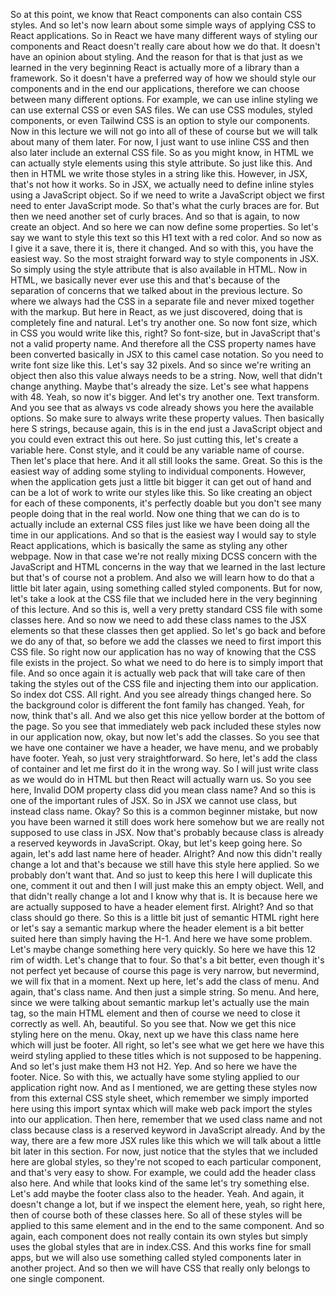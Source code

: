 So at this point, we know
that React components can also contain CSS styles.
And so let's now learn about some simple ways
of applying CSS to React applications.
So in React we have many different ways
of styling our components
and React doesn't really care about how we do that.
It doesn't have an opinion about styling.
And the reason for that is that just
as we learned in the very beginning
React is actually more of a library than a framework.
So it doesn't have a preferred way of how we should style
our components and in the end our applications, therefore
we can choose between many different options.
For example, we can use inline styling
we can use external CSS or even SAS files.
We can use CSS modules, styled components, or even Tailwind
CSS is an option to style our components.
Now in this lecture
we will not go into all of these of course
but we will talk about many of them later.
For now, I just want to use inline CSS
and then also later include an external CSS file.
So as you might know, in HTML
we can actually style elements using this style attribute.
So just like this.
And then in HTML we write those styles
in a string like this.
However, in JSX, that's not how it works.
So in JSX, we actually need to define inline styles
using a JavaScript object.
So if we need to write a JavaScript object
we first need to enter JavaScript mode.
So that's what the curly braces are for.
But then we need another set of curly braces.
And so that is again, to now create an object.
And so here we can now define some properties.
So let's say we want to style this text
so this H1 text with a red color.
And so now as I give it a save, there it is,
there it changed.
And so with this, you have the easiest way.
So the most straight forward way to style components in JSX.
So simply using the style attribute that is also
available in HTML.
Now in HTML, we basically never ever use this
and that's because of the separation
of concerns that we talked about in the previous lecture.
So where we always had the CSS
in a separate file and never mixed together with the markup.
But here in React, as we just discovered,
doing that is completely fine and natural.
Let's try another one.
So now font size, which in CSS you would write
like this, right?
So font-size, but in JavaScript
that's not a valid property name.
And therefore all the CSS property names have
been converted basically in JSX to this camel case notation.
So you need to write font size like this.
Let's say 32 pixels.
And so since we're writing an object
then also this value always needs to be a string.
Now, well that didn't change anything.
Maybe that's already the size.
Let's see what happens with 48.
Yeah, so now it's bigger.
And let's try another one. Text transform.
And you see that as always vs code already
shows you here the available options.
So make sure to always write these property values.
Then basically here S strings, because again,
this is in the end just a JavaScript object
and you could even extract this out here.
So just cutting this, let's create a variable here.
Const style, and it could be any variable name of course.
Then let's place that here.
And it all still looks the same.
Great. So this is the easiest way
of adding some styling to individual components.
However, when the application gets just a little bit bigger
it can get out of hand
and can be a lot of work to write our styles like this.
So like creating an object
for each of these components, it's perfectly doable
but you don't see many people doing that in the real world.
Now one thing that we can do is to actually
include an external CSS files just
like we have been doing all the time in our applications.
And so that is the easiest way I would say to
style React applications, which is basically the same
as styling any other webpage.
Now in that case we're not really mixing DCSS concern
with the JavaScript and HTML concerns
in the way that we learned in the last lecture
but that's of course not a problem.
And also we will learn how to do that a little bit later
again, using something called styled components.
But for now, let's take a look at the CSS file
that we included here in the very beginning of this lecture.
And so this is, well
a very pretty standard CSS file with some classes here.
And so now we need to add these class names
to the JSX elements so that these classes then get applied.
So let's go back and before we do any of that,
so before we add the classes
we need to first import this CSS file.
So right now our application has no way
of knowing that the CSS file exists in the project.
So what we need to do here is to simply import that file.
And so once again
it is actually web pack that will take care
of then taking the styles out
of the CSS file and injecting them into our application.
So index dot CSS.
All right.
And you see already things changed here.
So the background color is different
the font family has changed.
Yeah, for now, think that's all.
And we also get this nice yellow border
at the bottom of the page.
So you see that immediately web pack
included these styles now in our application now, okay,
but now let's add the classes.
So you see that we have one container
we have a header, we have menu, and we probably have footer.
Yeah, so just very straightforward.
So here, let's add the class of container
and let me first do it in the wrong way.
So I will just write class as we would do in HTML
but then React will actually warn us.
So you see here, Invalid DOM property class
did you mean class name?
And so this is one of the important rules of JSX.
So in JSX we cannot use class, but instead class name.
Okay?
So this is a common beginner mistake, but now
you have been warned it still does work here somehow
but we are really not supposed to use class in JSX.
Now that's probably because class is already
a reserved keywords in JavaScript.
Okay, but let's keep going here.
So again, let's add last name here of header.
Alright? And now this didn't really change a lot
and that's because we still have this style here applied.
So we probably don't want that.
And so just to keep this here
I will duplicate this one, comment it out
and then I will just make this an empty object.
Well, and that didn't really change a lot
and I know why that is.
It is because here we are actually supposed to
have a header element first.
Alright? And so that class should go there.
So this is a little bit just of semantic HTML right here
or let's say a semantic markup where the header
element is a bit better suited here
than simply having the H-1.
And here we have some problem.
Let's maybe change something here very quickly.
So here we have this 12 rim of width.
Let's change that to four.
So that's a bit better, even though it's not perfect yet
because of course this page is very narrow, but nevermind,
we will fix that in a moment.
Next up here, let's add the class of menu.
And again, that's class name.
And then just a simple string.
So menu.
And here, since we were talking about semantic markup
let's actually use the main tag, so the main HTML element
and then of course we need to close it correctly as well.
Ah, beautiful.
So you see that.
Now we get this nice styling here on the menu.
Okay, next up we have this class name here
which will just be footer.
All right, so let's see what we get here
we have this weird styling applied to these titles
which is not supposed to be happening.
And so let's just make them H3 not H2.
Yep. And so here we have the footer.
Nice. So with this, we actually have some styling applied
to our application right now.
And as I mentioned, we are getting these styles now
from this external CSS style sheet, which remember we
simply imported here using this import syntax
which will make web pack import the styles
into our application.
Then here, remember that we used class name and not class
because class is a reserved keyword in JavaScript already.
And by the way, there are a few more JSX rules like this
which we will talk about a little bit later in this section.
For now, just notice that the styles that we included here
are global styles, so they're not scoped
to each particular component, and that's very easy to show.
For example, we could add the header class also here.
And while that looks kind of the same
let's try something else.
Let's add maybe the footer class also to the header.
Yeah. And again, it doesn't change a lot, but if
we inspect the element here, yeah, so right here, then
of course both of these classes here.
So all of these styles will be applied to this same element
and in the end to the same component.
And so again, each component does not really contain
its own styles but simply uses the global styles
that are in index.CSS.
And this works fine for small apps,
but we will also use something called styled components
later in another project.
And so then we will have CSS that really only belongs
to one single component.